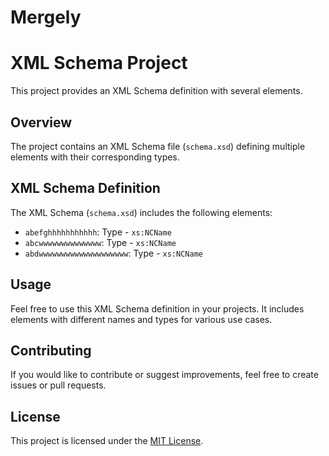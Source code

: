# Mergely

# XML Schema Project

This project provides an XML Schema definition with several elements.

## Overview

The project contains an XML Schema file (`schema.xsd`) defining multiple elements with their corresponding types.

## XML Schema Definition

The XML Schema (`schema.xsd`) includes the following elements:

- `abefghhhhhhhhhhh`: Type - `xs:NCName`
- `abcwwwwwwwwwwwwww`: Type - `xs:NCName`
- `abdwwwwwwwwwwwwwwwwwwww`: Type - `xs:NCName`

## Usage

Feel free to use this XML Schema definition in your projects. It includes elements with different names and types for various use cases.

## Contributing

If you would like to contribute or suggest improvements, feel free to create issues or pull requests.

## License

This project is licensed under the [MIT License](LICENSE).

